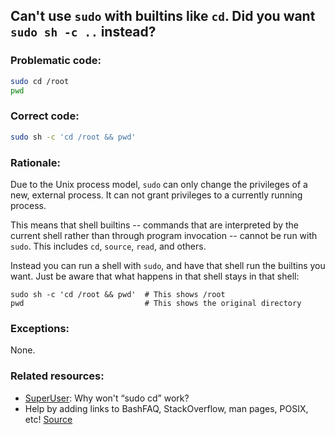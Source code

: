 ## Can't use `sudo` with builtins like `cd`. Did you want `sudo sh -c ..` instead?

### Problematic code:

```sh
sudo cd /root
pwd
```

### Correct code:

```sh
sudo sh -c 'cd /root && pwd'
```
### Rationale:

Due to the Unix process model, `sudo` can only change the privileges of a new, external process. It can not grant privileges to a currently running process.

This means that shell builtins -- commands that are interpreted by the current shell rather than through program invocation -- cannot be run with `sudo`. This includes `cd`, `source`, `read`, and others.

Instead you can run a shell with `sudo`, and have that shell run the builtins you want. Just be aware that what happens in that shell stays in that shell:

    sudo sh -c 'cd /root && pwd'  # This shows /root
    pwd                           # This shows the original directory

### Exceptions:

None.

### Related resources:

* [SuperUser](https://superuser.com/questions/241129/why-wont-sudo-cd-work): Why won't “sudo cd” work?
* Help by adding links to BashFAQ, StackOverflow, man pages, POSIX, etc!
[Source](https://github.com/koalaman/shellcheck/wiki/SC2232)

